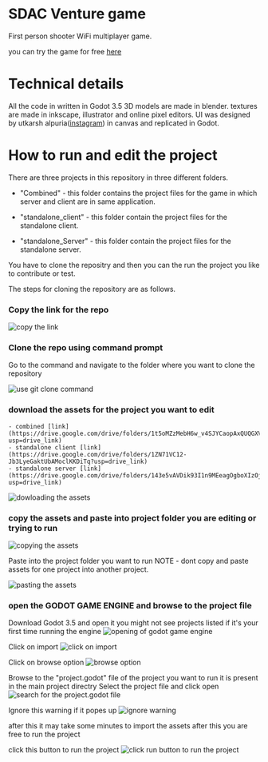 # SDAC Venture game
First person shooter WiFi multiplayer game.


you can try the game for free [here](https://kridakriations.itch.io/sdac-venture)

# Technical details

All the code in written in Godot 3.5
3D models are made in blender.
textures are made in inkscape, illustrator and online pixel editors.
UI was designed by utkarsh alpuria([instagram](https://www.instagram.com/utkarsh_alpuria/)) in canvas and replicated in Godot.

# How to run and edit the project

There are three projects in this repository in three different folders.

 - "Combined" - this folder contains the project files for the game in which server and client are in same application. 

 - "standalone_client" - this folder contain the project files for the standalone client.

 - "standalone_Server" - this folder contain the project files for the standalone server.

You have to clone the repositry and then you can the run the project you like to contribute or test.

The steps for cloning the repository are as follows.

### Copy the link for the repo
![copy the link](./instruction_images/link_for_Repo.png)

### Clone the repo using command prompt
Go to the command and navigate to the folder where you want to clone the repository

![use git clone command](./instruction_images/clonning_repo.png)

### download the assets for the project you want to edit
    - combined [link](https://drive.google.com/drive/folders/1t5oMZzMebH6w_v4SJYCaopAxQUQGXVGx?usp=drive_link)
    - standalone client [link](https://drive.google.com/drive/folders/1ZN71VC12-Jb3LyeGaktUbAMoclKKDiTq?usp=drive_link)
    - standalone server [link](https://drive.google.com/drive/folders/143e5vAVDik93I1n9MEeagOgboXIzOjVP?usp=drive_link)

![dowloading the assets](instruction_images/combined/downloading_the_assets.png)    

### copy the assets and paste into project folder you are editing or trying to run

![copying the assets](instruction_images/combined/copying_the_assets.png)

Paste into the project folder you want to run
NOTE - dont copy and paste assets for one project into another project.

![pasting the assets](instruction_images/combined/pasting_the_assets.png)

### open the GODOT GAME ENGINE and browse to the project file
Download Godot 3.5 and open it 
you might not see projects listed if it's your first time running the engine
![opening of godot game engine](instruction_images/open_godot.png)

Click on import
![click on import](instruction_images/click_import.png)

Click on browse option
![browse option](instruction_images/click_on_browse.png)

Browse to the "project.godot" file of the project you want to run it is present in the main project directry
Select the project file and click open
![search for the project.godot file](instruction_images/combined/choose_the_project_file.png)

Ignore this warning if it popes up
![ignore warning](instruction_images/combined/ignore_the_warning.png)

after this it may take some minutes to import the assets after this you are free to run the project

click this button to run the project
![click run button to run the project](instruction_images/combined/click_button_to_run_project.png)

